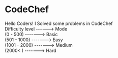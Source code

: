# CodeChef
Hello Coders! I Solved some problems in CodeChef <br>
Difficulty level ------> Mode <br>
(0   -  500)  -------> Basic <br>
(501 - 1000)  -------> Easy <br>
(1001 - 2000) -------> Medium <br>
(2000<    )   -------> Hard
